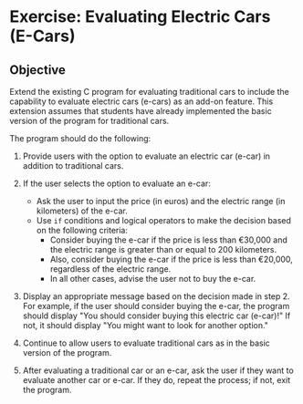# Exercise: Evaluating Electric Cars (E-Cars)

## Objective

Extend the existing C program for evaluating traditional cars to include the capability to evaluate electric cars (e-cars) as an add-on feature. This extension assumes that students have already implemented the basic version of the program for traditional cars.

The program should do the following:

1. Provide users with the option to evaluate an electric car (e-car) in addition to traditional cars.
   
2. If the user selects the option to evaluate an e-car:
   - Ask the user to input the price (in euros) and the electric range (in kilometers) of the e-car.
   - Use `if` conditions and logical operators to make the decision based on the following criteria:
     - Consider buying the e-car if the price is less than €30,000 and the electric range is greater than or equal to 200 kilometers.
     - Also, consider buying the e-car if the price is less than €20,000, regardless of the electric range.
     - In all other cases, advise the user not to buy the e-car.

3. Display an appropriate message based on the decision made in step 2. For example, if the user should consider buying the e-car, the program should display "You should consider buying this electric car (e-car)!" If not, it should display "You might want to look for another option."

4. Continue to allow users to evaluate traditional cars as in the basic version of the program.

5. After evaluating a traditional car or an e-car, ask the user if they want to evaluate another car or e-car. If they do, repeat the process; if not, exit the program.
